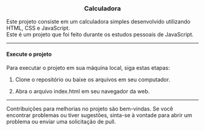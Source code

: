 <h3 align="center"> Calculadora </h3>

<p>
  Este projeto consiste em um calculadora simples desenvolvido utilizando HTML, CSS e JavaScript. <br />
  Este é um projeto que foi feito durante os estudos pessoais de JavaScript.
</p>

<hr/>

<h4>Execute o projeto</h4>
<p>
Para executar o projeto em sua máquina local, siga estas etapas:

1. Clone o repositório ou baixe os arquivos em seu computador.

2. Abra o arquivo index.html em seu navegador da web.
</p>
<hr/>
<p>
Contribuições para melhorias no projeto são bem-vindas. Se você encontrar problemas ou tiver sugestões, sinta-se à vontade para abrir um problema ou enviar uma solicitação de pull.
</p>